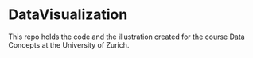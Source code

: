 # DataVisualization
This repo holds the code and the illustration created for the course Data Concepts at the University of Zurich.
